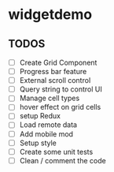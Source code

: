 # widgetdemo

## TODOS
- [ ] Create Grid Component
- [ ] Progress bar feature
- [ ] External scroll control
- [ ] Query string to control UI
- [ ] Manage cell types
- [ ] hover effect on grid cells
- [ ] setup Redux
- [ ] Load remote data
- [ ] Add mobile mod
- [ ] Setup style
- [ ] Create some unit tests
- [ ] Clean / comment the code 